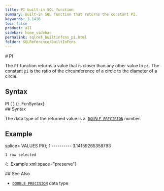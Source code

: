 ```yaml
---
title: PI built-in SQL function
summary: Built-in SQL function that returns the constant PI.
keywords: 3.1416
toc: false
product: all
sidebar: home_sidebar
permalink: sqlref_builtinfcns_pi.html
folder: SQLReference/BuiltInFcns
---
```

<section>
<div class="TopicContent" data-swiftype-index="true" markdown="1">
# PI

The `PI` function returns a value that is closer than any other value to
`pi`. The constant `pi` is the ratio of the circumference of a circle to
the diameter of a circle.

## Syntax

<div class="fcnWrapperWide" markdown="1">
    PI (  )
{: .FcnSyntax}

</div>
## Syntax

The data type of the returned value is a &nbsp;[`DOUBLE
PRECISION`](sqlref_datatypes_doubleprecision.html) number.

## Example

<div class="preWrapper" markdown="1">
    splice> VALUES PI();
    1
    ----------
    3.14159265358793
    
    1 row selected
{: .Example xml:space="preserve"}

</div>
## See Also

* [`DOUBLE PRECISION`](sqlref_datatypes_doubleprecision.html) data type

</div>
</section>

